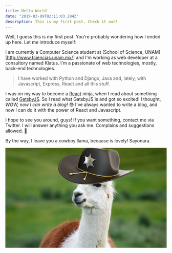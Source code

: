 ```yaml
---
title: Hello World
date: "2019-03-09T02:11:03.284Z"
description: This is my first post. Check it out!
---
```


Well, I guess this is my first post. You're probably wondering how I ended up
here. Let me introduce myself:

I am currently a Computer Science student at 
(School of Science, UNAM)[http://www.fciencias.unam.mx/] and I'm working as web 
developer at a consultory named Klatus. I'm a passionate of web technologies, 
mostly, back-end technologies.

> I have worked with Python and Django, Java and, lately, with Javascript, 
> Express, React and all this stuff.

I was on my way to become a [React](https://reactjs.org/) ninja, when I 
read about something called [GatsbyJS](https://www.gatsbyjs.org/). So 
I read what GatsbyJS is and got so excited!
I thought, _WOW, now I can write a blog!_ 😎 I've always wanted to write
a blog, and now I can do it with the power of React and Javascript.

I hope to see you around, guys! If you want something, contact me via Twitter.
I will answer anything you ask me. Complains and suggestions allowed. 🤖

By the way, I leave you a cowboy llama, because is lovely! Sayonara.

![Cowboy Llama](./llama-hero.jpg)

